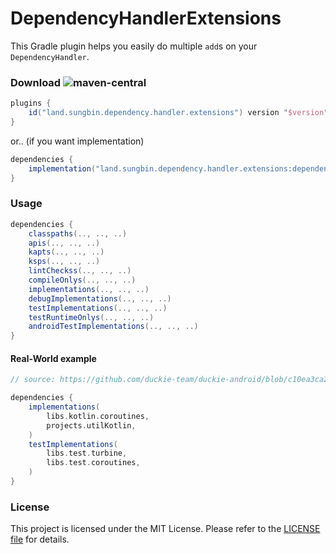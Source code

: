 # DependencyHandlerExtensions

This Gradle plugin helps you easily do multiple `add`s on your `DependencyHandler`.

### Download ![maven-central](https://img.shields.io/maven-central/v/land.sungbin.dependency.handler.extensions/dependency.handler.extensions.plugin)

```gradle
plugins {
    id("land.sungbin.dependency.handler.extensions") version "$version"
}
```

or.. (if you want implementation)

```gradle
dependencies {
    implementation("land.sungbin.dependency.handler.extensions:dependency-handler-extensions-plugin:${version}")
}
```

### Usage

```gradle
dependencies {
    classpaths(.., .., ..)
    apis(.., .., ..)
    kapts(.., .., ..)
    ksps(.., .., ..)
    lintCheckss(.., .., ..)
    compileOnlys(.., .., ..)
    implementations(.., .., ..)
    debugImplementations(.., .., ..)
    testImplementations(.., .., ..)
    testRuntimeOnlys(.., .., ..)
    androidTestImplementations(.., .., ..)
}
```

#### Real-World example

```gradle
// source: https://github.com/duckie-team/duckie-android/blob/c10ea3ca2b0bccda7069c02786e6a83eeaacd9d2/util-viewmodel/build.gradle.kts#L18-L27

dependencies {
    implementations(
        libs.kotlin.coroutines,
        projects.utilKotlin,
    )
    testImplementations(
        libs.test.turbine,
        libs.test.coroutines,
    )
}
```

### License

This project is licensed under the MIT License. Please refer to the [LICENSE file](LICENSE) for details.
